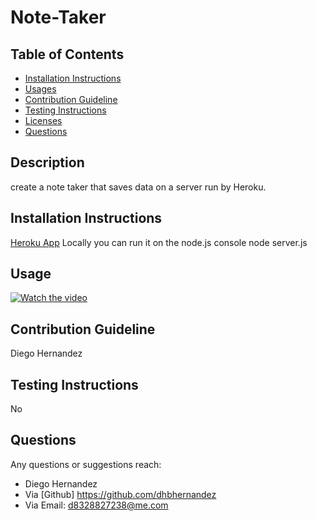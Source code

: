 # Note-Taker
    

## Table of Contents
* [Installation Instructions](#Installation-Instructions)
* [Usages](#Usages)
* [Contribution Guideline](#Contribution-Guideline)
* [Testing Instructions](#Testing-Instructions)
* [Licenses](#Licenses)
* [Questions](#Questions)

## Description 
create a note taker that saves data on a server run by Heroku.
## Installation Instructions
[Heroku App](https://note-taker-diego.herokuapp.com/)
Locally you can run it on the node.js console node server.js

## Usage 
[![Watch the video](https://i.imgur.com/BJ4I5HB.png)](https://youtu.be/4lq00U6fP08)

## Contribution Guideline
Diego Hernandez
## Testing Instructions
No
## Questions
Any questions or suggestions reach:
* Diego Hernandez
* Via [Github] https://github.com/dhbhernandez
* Via Email: d8328827238@me.com
        
